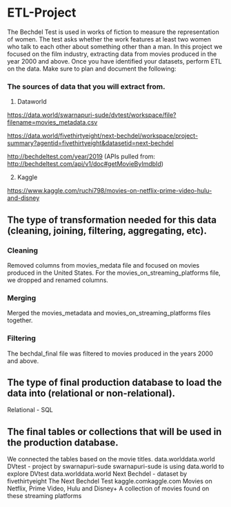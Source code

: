 # ETL-Project

The Bechdel Test is used in works of fiction to measure the representation of women. The test asks whether the work features at least two women who talk to each other about something other than a man. In this project we focused on the film industry, extracting data from movies produced in the year 2000 and above.
Once you have identified your datasets, perform ETL on the data. Make sure to plan and document the following:
### The sources of data that you will extract from.
1. Dataworld

  https://data.world/swarnapuri-sude/dvtest/workspace/file?filename=movies_metadata.csv
  
  https://data.world/fivethirtyeight/next-bechdel/workspace/project-summary?agentid=fivethirtyeight&datasetid=next-bechdel
  
  http://bechdeltest.com/year/2019 (APIs pulled from: http://bechdeltest.com/api/v1/doc#getMovieByImdbId)
  
2. Kaggle

  https://www.kaggle.com/ruchi798/movies-on-netflix-prime-video-hulu-and-disney

## The type of transformation needed for this data (cleaning, joining, filtering, aggregating, etc).
### Cleaning
Removed columns from movies_medata file and focused on movies produced in the United States.
For the movies_on_streaming_platforms file, we dropped and renamed columns.
### Merging
Merged the movies_metadata and movies_on_streaming_platforms files together.
### Filtering
The bechdal_final file was filtered to movies produced in the years 2000 and above.

## The type of final production database to load the data into (relational or non-relational).
Relational - SQL

## The final tables or collections that will be used in the production database.
We connected the tables based on the movie titles.
data.worlddata.world
DVtest - project by swarnapuri-sude
swarnapuri-sude is using data.world to explore DVtest
data.worlddata.world
Next Bechdel - dataset by fivethirtyeight
The Next Bechdel Test
kaggle.comkaggle.com
Movies on Netflix, Prime Video, Hulu and Disney+
A collection of movies found on these streaming platforms


